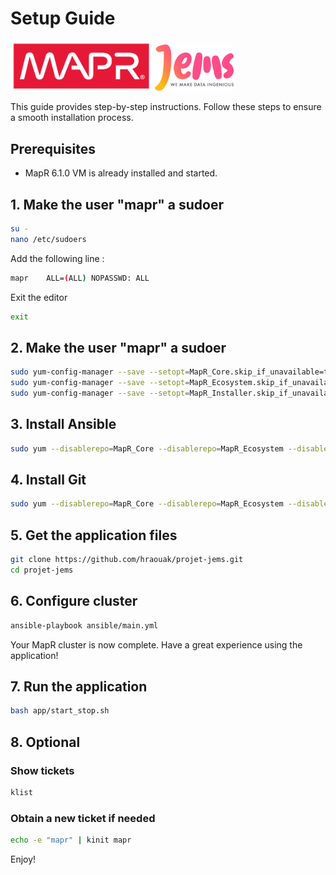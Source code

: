 # Setup Guide
<img src="mapr.png" alt="Image 1" style="width: 45%">
<img src="jems.jpeg" alt="Image 2" style="width: 25%;">

This guide provides step-by-step instructions. Follow these steps to ensure a smooth installation process.

## Prerequisites
- MapR 6.1.0 VM is already installed and started.

## 1. Make the user "mapr" a sudoer
```bash
su -
nano /etc/sudoers
```
Add the following line :

```bash
mapr    ALL=(ALL) NOPASSWD: ALL
```

Exit the editor
```bash
exit
```

## 2. Make the user "mapr" a sudoer
```bash
sudo yum-config-manager --save --setopt=MapR_Core.skip_if_unavailable=true
sudo yum-config-manager --save --setopt=MapR_Ecosystem.skip_if_unavailable=true
sudo yum-config-manager --save --setopt=MapR_Installer.skip_if_unavailable=true
```

## 3. Install Ansible
```bash
sudo yum --disablerepo=MapR_Core --disablerepo=MapR_Ecosystem --disablerepo=MapR_Installer install ansible -y
```

## 4. Install Git
```bash
sudo yum --disablerepo=MapR_Core --disablerepo=MapR_Ecosystem --disablerepo=MapR_Installer install ansible -y
```

## 5. Get the application files
```bash
git clone https://github.com/hraouak/projet-jems.git
cd projet-jems
```

## 6. Configure cluster
```bash
ansible-playbook ansible/main.yml
```
Your MapR cluster is now complete. Have a great experience using the application!

## 7. Run the application
```bash
bash app/start_stop.sh
```

## 8. Optional
### Show tickets
```bash
klist
```
### Obtain a new ticket if needed
```bash
echo -e "mapr" | kinit mapr
```

Enjoy!






